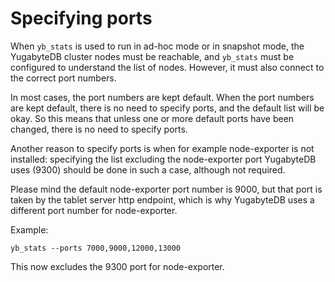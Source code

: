 # Specifying ports

When `yb_stats` is used to run in ad-hoc mode or in snapshot mode, the YugabyteDB cluster nodes must be reachable, and `yb_stats` must be configured to understand the list of nodes. However, it must also connect to the correct port numbers.

In most cases, the port numbers are kept default. When the port numbers are kept default, there is no need to specify ports, and the default list will be okay. So this means that unless one or more default ports have been changed, there is no need to specify ports.

Another reason to specify ports is when for example node-exporter is not installed: specifying the list excluding the node-exporter port YugabyteDB uses (9300) should be done in such a case, although not required.

Please mind the default node-exporter port number is 9000, but that port is taken by the tablet server http endpoint, which is why YugabyteDB uses a different port number for node-exporter.

Example:
```shell
yb_stats --ports 7000,9000,12000,13000
```
This now excludes the 9300 port for node-exporter.
